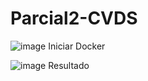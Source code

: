# Parcial2-CVDS

![image](https://user-images.githubusercontent.com/89365336/232224732-3f1f78ec-64e2-431c-991d-254e3a01a52b.png)
Iniciar Docker

![image](https://user-images.githubusercontent.com/89365336/232228507-5c127041-3d5e-48b3-b43b-79f7be5fe6b6.png)
Resultado
